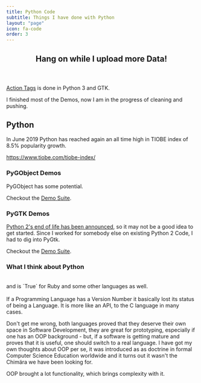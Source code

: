 ```yaml
---
title: Python Code
subtitle: Things I have done with Python
layout: "page"
icon: fa-code
order: 3
---
```


<header>
  <h2 class="alt"><strong>Hang on while I upload more Data!</strong></h2>
</header>

[Action Tags](action_tags.html) is done in Python 3 and GTK.

I finished most of the Demos, now I am in the progress of cleaning and pushing.

## Python

In June 2019 Python has reached again an all time high in TIOBE index of 8.5% popularity growth.

<https://www.tiobe.com/tiobe-index/>


### PyGObject Demos

PyGObject has some potential.

Checkout the [Demo Suite](https://github.com/Acry/PyGObject-GTK).

### PyGTK Demos

[Python 2's end of life has been announced](https://pythonclock.org/), so it may not be a good idea to get started. Since I worked for somebody else on existing Python 2 Code, I had to dig into PyGtk.

Checkout the [Demo Suite](https://github.com/Acry/PyGTK).

### What I think about Python
<br>
and is `True` for Ruby and some other languages as well.<br>
<br>
If a Programming Language has a Version Number it basically lost its status of being a Language. It is more like an API, to the C language in many cases.<br>

Don't get me wrong, both languages proved that they deserve their own space in Software Development, they are great for prototyping, especially if one has an OOP background - but, if a software is getting mature and proves that it is useful, one should switch to a real language. I have got my own thoughts about OOP per se, it was introduced as as doctrine in formal Computer Science Education worldwide and it turns out it wasn't the Chimära we have been looking for.

OOP brought a lot functionality, which brings complexity with it.
